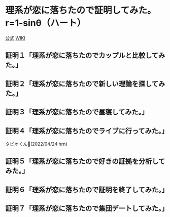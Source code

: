 # 理系が恋に落ちたので証明してみた。r=1-sinθ（ハート）

[公式](https://rikekoi.com/) 
[WIKI](https://ja.wikipedia.org/wiki/%E7%90%86%E7%B3%BB%E3%81%8C%E6%81%8B%E3%81%AB%E8%90%BD%E3%81%A1%E3%81%9F%E3%81%AE%E3%81%A7%E8%A8%BC%E6%98%8E%E3%81%97%E3%81%A6%E3%81%BF%E3%81%9F%E3%80%82) 

## 証明１「理系が恋に落ちたのでカップルと比較してみた。」

## 証明２「理系が恋に落ちたので新しい理論を探してみた。」

## 証明３「理系が恋に落ちたので昼寝してみた。」

## 証明４「理系が恋に落ちたのでライブに行ってみた。」

タピオくん:cup_with_straw:(2022/04/24:hrn)

## 証明５「理系が恋に落ちたので好きの証拠を分析してみた。」

## 証明６「理系が恋に落ちたので証明を終了してみた。」

## 証明７「理系が恋に落ちたので集団デートしてみた。」
